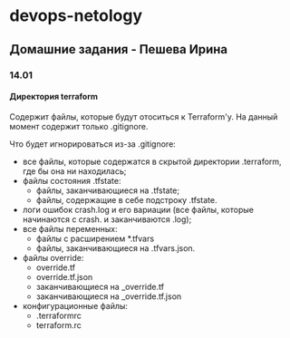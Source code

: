 # devops-netology

## Домашние задания - Пешева Ирина

### 14.01

#### Директория terraform

Содержит файлы, которые будут отоситься к Terraform'у. На данный момент содержит только .gitignore.

Что будет игнорироваться из-за .gitignore:
* все файлы, которые содержатся в скрытой директории .terraform, где бы она ни находилась;
* файлы состояния .tfstate:
    * файлы, заканчивающиеся на .tfstate;
    * файлы, содержащие в себе подстроку .tfstate.
* логи ошибок crash.log и его вариации (все файлы, которые начинаются с crash. и заканчиваются .log);
* все файлы переменных: 
    * файлы с расширением *.tfvars 
    * файлы, заканчивающиеся на .tfvars.json.
* файлы override:
    * override.tf
    * override.tf.json
    * заканчивающиеся на _override.tf
    * заканчивающиеся на _override.tf.json
* конфигурационные файлы:
    * .terraformrc
    * terraform.rc